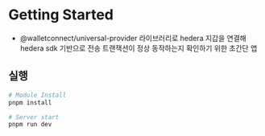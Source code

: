 # Getting Started

- @walletconnect/universal-provider 라이브러리로 hedera 지갑을 연결해 hedera sdk 기반으로 전송 트랜잭션이 정상 동작하는지 확인하기 위한 초간단 앱

## 실행

```bash
# Module Install
pnpm install

# Server start
pnpm run dev
```
